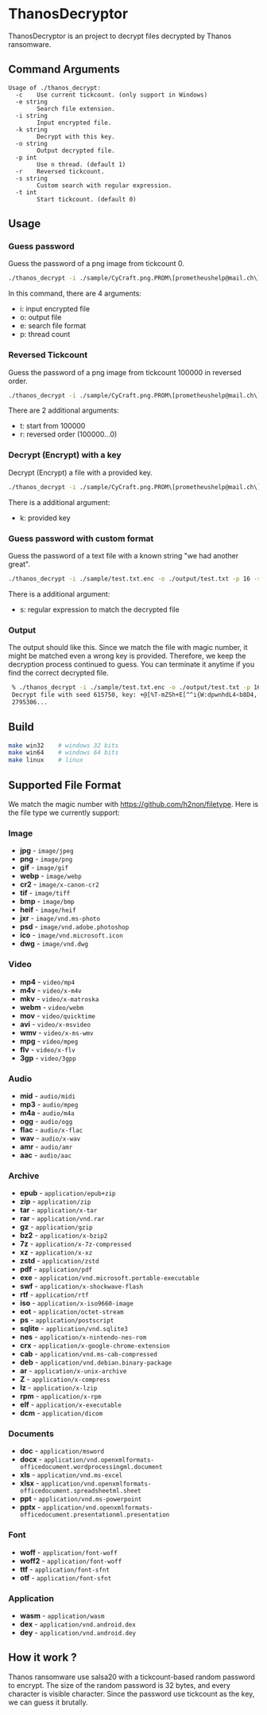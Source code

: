 # ThanosDecryptor

ThanosDecryptor is an project to decrypt files decrypted by Thanos ransomware.

## Command Arguments
```
Usage of ./thanos_decrypt:
  -c    Use current tickcount. (only support in Windows)
  -e string
        Search file extension.
  -i string
        Input encrypted file.
  -k string
        Decrypt with this key.
  -o string
        Output decrypted file.
  -p int
        Use n thread. (default 1)
  -r    Reversed tickcount.
  -s string
        Custom search with regular expression.
  -t int
        Start tickcount. (default 0)
```

## Usage
### Guess password
Guess the password of a png image from tickcount 0.
```bash
./thanos_decrypt -i ./sample/CyCraft.png.PROM\[prometheushelp@mail.ch\] -o ./output/CyCraft.png -e png -p 16
```

In this command, there are 4 arguments:
- i: input encrypted file
- o: output file
- e: search file format
- p: thread count

### Reversed Tickcount
Guess the password of a png image from tickcount 100000 in reversed order.
```bash
./thanos_decrypt -i ./sample/CyCraft.png.PROM\[prometheushelp@mail.ch\] -o ./output/CyCraft.png -e png -p 16 -t 100000 -r
```

There are 2 additional arguments:
- t: start from 100000
- r: reversed order (100000...0)

### Decrypt (Encrypt) with a key
Decrypt (Encrypt) a file with a provided key.
```bash
./thanos_decrypt -i ./sample/CyCraft.png.PROM\[prometheushelp@mail.ch\] -o ./output/CyCraft.png -k "+@[%T-mZSh+E[^^i{W:dpwnhdL4<b8D4}]]"
```

There is a additional argument:
- k: provided key

### Guess password with custom format
Guess the password of a text file with a known string "we had another great".
```bash
./thanos_decrypt -i ./sample/test.txt.enc -o ./output/test.txt -p 16 -s "we had another great"
```

There is a additional argument:
- s: regular expression to match the decrypted file

### Output
The output should like this. Since we match the file with magic number, it might be matched even a wrong key is provided. Therefore, we keep the decryption process continued to guess. You can terminate it anytime if you find the correct decrypted file.
```bash
 % ./thanos_decrypt -i ./sample/test.txt.enc -o ./output/test.txt -p 16 -s "we had another great"
 Decrypt file with seed 615750, key: +@[%T-mZSh+E[^^i{W:dpwnhdL4<b8D4, path: ./output/615750_test.txt
 2795306...
```

## Build
```bash
make win32    # windows 32 bits
make win64    # windows 64 bits
make linux    # linux
```

## Supported File Format
We match the magic number with https://github.com/h2non/filetype. 
Here is the file type we currently support:

### Image

- **jpg** - `image/jpeg`
- **png** - `image/png`
- **gif** - `image/gif`
- **webp** - `image/webp`
- **cr2** - `image/x-canon-cr2`
- **tif** - `image/tiff`
- **bmp** - `image/bmp`
- **heif** - `image/heif`
- **jxr** - `image/vnd.ms-photo`
- **psd** - `image/vnd.adobe.photoshop`
- **ico** - `image/vnd.microsoft.icon`
- **dwg** - `image/vnd.dwg`

### Video

- **mp4** - `video/mp4`
- **m4v** - `video/x-m4v`
- **mkv** - `video/x-matroska`
- **webm** - `video/webm`
- **mov** - `video/quicktime`
- **avi** - `video/x-msvideo`
- **wmv** - `video/x-ms-wmv`
- **mpg** - `video/mpeg`
- **flv** - `video/x-flv`
- **3gp** - `video/3gpp`

### Audio

- **mid** - `audio/midi`
- **mp3** - `audio/mpeg`
- **m4a** - `audio/m4a`
- **ogg** - `audio/ogg`
- **flac** - `audio/x-flac`
- **wav** - `audio/x-wav`
- **amr** - `audio/amr`
- **aac** - `audio/aac`

### Archive

- **epub** - `application/epub+zip`
- **zip** - `application/zip`
- **tar** - `application/x-tar`
- **rar** - `application/vnd.rar`
- **gz** - `application/gzip`
- **bz2** - `application/x-bzip2`
- **7z** - `application/x-7z-compressed`
- **xz** - `application/x-xz`
- **zstd** - `application/zstd`
- **pdf** - `application/pdf`
- **exe** - `application/vnd.microsoft.portable-executable`
- **swf** - `application/x-shockwave-flash`
- **rtf** - `application/rtf`
- **iso** - `application/x-iso9660-image`
- **eot** - `application/octet-stream`
- **ps** - `application/postscript`
- **sqlite** - `application/vnd.sqlite3`
- **nes** - `application/x-nintendo-nes-rom`
- **crx** - `application/x-google-chrome-extension`
- **cab** - `application/vnd.ms-cab-compressed`
- **deb** - `application/vnd.debian.binary-package`
- **ar** - `application/x-unix-archive`
- **Z** - `application/x-compress`
- **lz** - `application/x-lzip`
- **rpm** - `application/x-rpm`
- **elf** - `application/x-executable`
- **dcm** - `application/dicom`

### Documents

- **doc** - `application/msword`
- **docx** - `application/vnd.openxmlformats-officedocument.wordprocessingml.document`
- **xls** - `application/vnd.ms-excel`
- **xlsx** - `application/vnd.openxmlformats-officedocument.spreadsheetml.sheet`
- **ppt** - `application/vnd.ms-powerpoint`
- **pptx** - `application/vnd.openxmlformats-officedocument.presentationml.presentation`

### Font

- **woff** - `application/font-woff`
- **woff2** - `application/font-woff`
- **ttf** - `application/font-sfnt`
- **otf** - `application/font-sfnt`

### Application

- **wasm** - `application/wasm`
- **dex** - `application/vnd.android.dex`
- **dey** - `application/vnd.android.dey`

## How it work ?
Thanos ransomware use salsa20 with a tickcount-based random password to encrypt. The size of the random password is 32 bytes, and every character is visible character. Since the password use tickcount as the key, we can guess it brutally.
